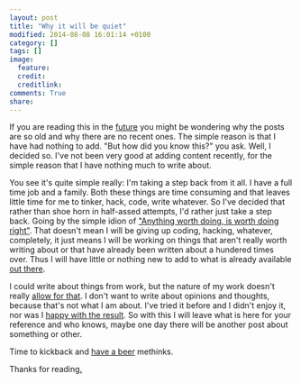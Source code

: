 ```yaml
---
layout: post
title: "Why it will be quiet"
modified: 2014-08-08 16:01:14 +0100
category: []
tags: []
image:
  feature: 
  credit: 
  creditlink: 
comments: True
share: 
---
```


If you are reading this in the [future](http://i.imgur.com/pQSJhyw.png) you might 
be wondering why the posts are so old and why there are no recent ones.
The simple reason is that I have had nothing to add. "But how did you 
know this?" you ask. Well, I decided so. I've not been very good at adding 
content recently, for the simple reason that I have nothing much to write about.

You see it's quite simple really: I'm taking a step back from it all. I have a
full time job and a family. Both these things are time consuming and that 
leaves little time for me to tinker, hack, code, write whatever. So I've decided
that rather than shoe horn in half-assed attempts, I'd rather just take a step 
back. Going by the simple idion of 
["Anything worth doing, is worth doing right"](http://i.imgur.com/8maeRT0.jpg). That doesn't mean I will be giving up coding, hacking, whatever, 
completely, it just means I will be working on things that aren't really worth
writing about or that have already been written about a hundered times over.
Thus I will have little or nothing new to add to what is already available [out
there](http://www.google.com).

I could write about things from work, but the nature of my work doesn't really
[allow for that](http://i.imgur.com/ugA8LLd.gif). 
I don't want to write about opinions and thoughts, because that's
not what I am about. I've tried it before and I didn't enjoy it, nor was I 
[happy with the result](https://i.imgur.com/Ut25SPN.gif). 
So with this I will leave what is here for your reference and who knows, 
maybe one day there will be another post about something or other.

Time to kickback and [have a beer](http://i.imgur.com/rSxyNlO.gif) methinks.

Thanks for reading[.](https://i.imgur.com/vG96Num.gif)
